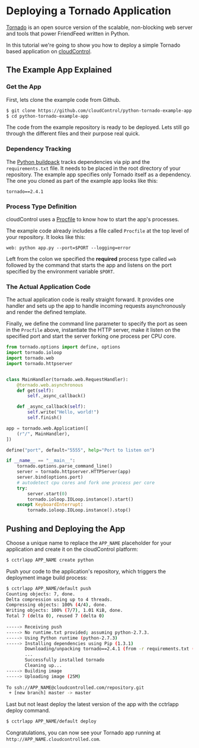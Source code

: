 # Deploying a Tornado Application

[Tornado] is an open source version of the scalable, non-blocking web server
and tools that power FriendFeed written in Python.

In this tutorial we're going to show you how to deploy a simple Tornado based
application on [cloudControl].

## The Example App Explained

### Get the App
First, lets clone the example code from Github.
~~~bash
$ git clone https://github.com/cloudControl/python-tornado-example-app.git
$ cd python-tornado-example-app
~~~

The code from the example repository is ready to be deployed. Lets still go
through the different files and their purpose real quick.

### Dependency Tracking

The [Python buildpack] tracks dependencies via pip and the `requirements.txt`
file. It needs to be placed in the root directory of your repository. The
example app specifies only Tornado itself as a dependency. The one you cloned
as part of the example app looks like this:
~~~pip
tornado==2.4.1
~~~

### Process Type Definition
cloudControl uses a [Procfile] to know how to start the app's processes.

The example code already includes a file called `Procfile` at the top level of
your repository. It looks like this:
~~~
web: python app.py --port=$PORT --logging=error
~~~

Left from the colon we specified the **required** process type called `web`
followed by the command that starts the app and listens on the port specified
by the environment variable `$PORT`.

### The Actual Application Code

The actual application code is really straight forward. It provides one handler
and sets up the app to handle incoming requests asynchronously and render the
defined template.

Finally, we define the command line parameter to specify the port as
seen in the `Procfile` above, instantiate the HTTP server, make it listen on
the specified port and start the server forking one process per CPU core.
~~~python
from tornado.options import define, options
import tornado.ioloop
import tornado.web
import tornado.httpserver


class MainHandler(tornado.web.RequestHandler):
    @tornado.web.asynchronous
    def get(self):
        self._async_callback()

    def _async_callback(self):
        self.write("Hello, world!")
        self.finish()

app = tornado.web.Application([
    (r"/", MainHandler),
])

define("port", default="5555", help="Port to listen on")

if __name__ == "__main__":
    tornado.options.parse_command_line()
    server = tornado.httpserver.HTTPServer(app)
    server.bind(options.port)
    # autodetect cpu cores and fork one process per core
    try:
        server.start(0)
        tornado.ioloop.IOLoop.instance().start()
    except KeyboardInterrupt:
        tornado.ioloop.IOLoop.instance().stop()
~~~

## Pushing and Deploying the App

Choose a unique name to replace the `APP_NAME` placeholder for your application
and create it on the cloudControl platform:
~~~bash
$ cctrlapp APP_NAME create python
~~~

Push your code to the application's repository, which triggers the deployment
image build process:
~~~bash
$ cctrlapp APP_NAME/default push
Counting objects: 7, done.
Delta compression using up to 4 threads.
Compressing objects: 100% (4/4), done.
Writing objects: 100% (7/7), 1.01 KiB, done.
Total 7 (delta 0), reused 7 (delta 0)
       
-----> Receiving push
-----> No runtime.txt provided; assuming python-2.7.3.
-----> Using Python runtime (python-2.7.3)
-----> Installing dependencies using Pip (1.3.1)
       Downloading/unpacking tornado==2.4.1 (from -r requirements.txt (line 1))
       ...
       Successfully installed tornado
       Cleaning up...
-----> Building image
-----> Uploading image (25M)
       
To ssh://APP_NAME@cloudcontrolled.com/repository.git
 + [new branch] master -> master
~~~

Last but not least deploy the latest version of the app with the cctrlapp
deploy command.
~~~bash
$ cctrlapp APP_NAME/default deploy
~~~

Congratulations, you can now see your Tornado app running at `http://APP_NAME.cloudcontrolled.com`.

[Tornado]: http://www.tornadoweb.org
[cloudControl]: http://www.cloudcontrol.com
[Python buildpack]: https://github.com/cloudControl/buildpack-python
[Procfile]: https://www.cloudcontrol.com/dev-center/Platform%20Documentation#buildpacks-and-the-procfile
